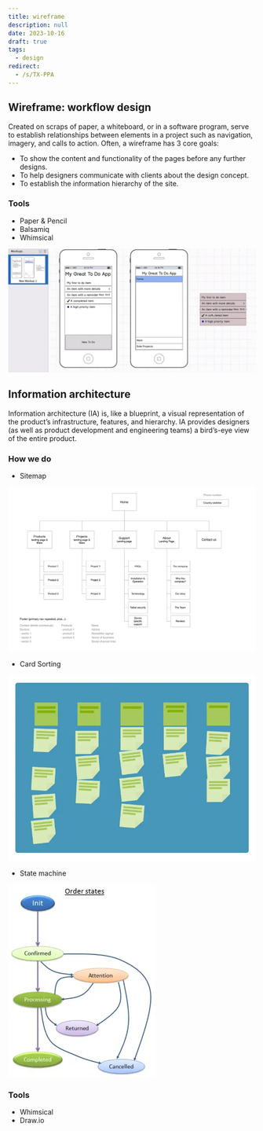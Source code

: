 ```yaml
---
title: wireframe
description: null
date: 2023-10-16
draft: true
tags:
  - design
redirect:
  - /s/TX-PPA
---
```


## Wireframe: workflow design

Created on scraps of paper, a whiteboard, or in a software program, serve to establish relationships between elements in a project such as navigation, imagery, and calls to action.
Often, a wireframe has 3 core goals:

- To show the content and functionality of the pages before any further designs.
- To help designers communicate with clients about the design concept.
- To establish the information hierarchy of the site.

### Tools

- Paper & Pencil
- Balsamiq
- Whimsical

![](assets/wireframe_3c6ce1f34b539d7de9da020608c19f8a_md5.webp)

## Information architecture

Information architecture (IA) is, like a blueprint, a visual representation of the product’s infrastructure, features, and hierarchy. IA provides designers (as well as product development and engineering teams) a bird’s-eye view of the entire product.

### How we do

- Sitemap

!["Sitemap"](assets/203ab5b0117c8ecbeb2cf2db4b549d51_MD5.gif)

- Card Sorting

![](assets/wireframe_1f61968fcb92a401380478e6df78410a_md5.webp)

- State machine

![](assets/wireframe_a58d97e8735e49f087898dd95725b929_md5.webp)

### Tools

- Whimsical
- Draw.io
